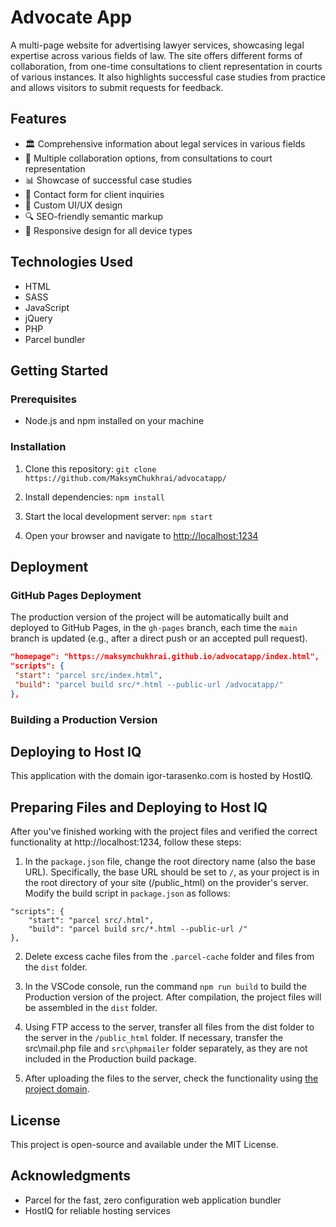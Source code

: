 # Advocate App

A multi-page website for advertising lawyer services, showcasing legal expertise across various fields of law. The site offers different forms of collaboration, from one-time consultations to client representation in courts of various instances. It also highlights successful case studies from practice and allows visitors to submit requests for feedback.

## Features

- 🏛️ Comprehensive information about legal services in various fields
- 💼 Multiple collaboration options, from consultations to court representation
- 📊 Showcase of successful case studies
- 📝 Contact form for client inquiries
- 🎨 Custom UI/UX design
- 🔍 SEO-friendly semantic markup
- 📱 Responsive design for all device types

## Technologies Used

- HTML
- SASS
- JavaScript
- jQuery
- PHP
- Parcel bundler

## Getting Started

### Prerequisites

- Node.js and npm installed on your machine

### Installation

1. Clone this repository: `git clone https://github.com/MaksymChukhrai/advocatapp/`

2. Install dependencies: `npm install`

3. Start the local development server: `npm start`

4. Open your browser and navigate to [http://localhost:1234](http://localhost:1234)

## Deployment

### GitHub Pages Deployment

The production version of the project will be automatically built and deployed to GitHub Pages, in the `gh-pages` branch, each time the `main` branch is updated (e.g., after a direct push or an accepted pull request).

```json
"homepage": "https://maksymchukhrai.github.io/advocatapp/index.html",
"scripts": {
 "start": "parcel src/index.html",
 "build": "parcel build src/*.html --public-url /advocatapp/"
},
```

### Building a Production Version

## Deploying to Host IQ
This application with the domain igor-tarasenko.com is hosted by HostIQ.

## Preparing Files and Deploying to Host IQ
After you've finished working with the project files and verified the correct functionality at http://localhost:1234, follow these steps:

1. In the `package.json` file, change the root directory name (also the base URL). Specifically, the base URL should be set to `/`, as your project is in the root directory of your site (/public_html) on the provider's server.
Modify the build script in `package.json` as follows:
```
"scripts": {
    "start": "parcel src/.html",
    "build": "parcel build src/*.html --public-url /"
},
```

2. Delete excess cache files from the `.parcel-cache` folder and files from the `dist` folder.

3. In the VSCode console, run the command `npm run build` to build the Production version of the project. After compilation, the project files will be assembled in the `dist` folder.
4. Using FTP access to the server, transfer all files from the dist folder to the server in the `/public_html` folder. If necessary, transfer the src\mail.php file and `src\phpmailer` folder separately, as they are not included in the Production build package.
5. After uploading the files to the server, check the functionality using [the project domain](https://igor-tarasenko.com/).

## License
This project is open-source and available under the MIT License.

## Acknowledgments

- Parcel for the fast, zero configuration web application bundler
- HostIQ for reliable hosting services
